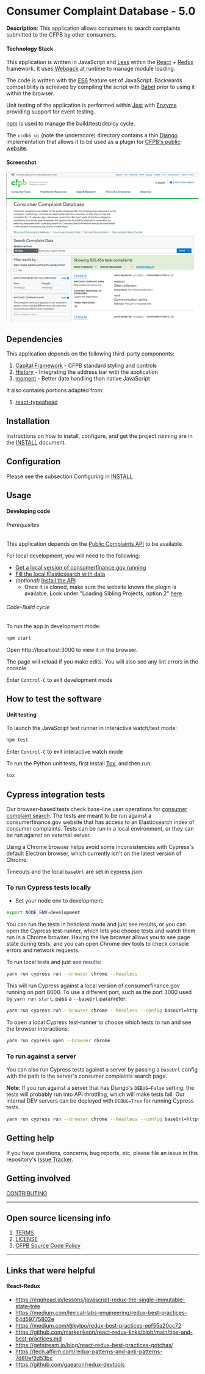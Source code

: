 # Consumer Complaint Database - 5.0

**Description**:
This application allows consumers to search complaints submitted to the CFPB by other consumers.

#### Technology Stack
This application is written in JavaScript and [Less](http://lesscss.org) within
the [React](https://facebook.github.io/react/) + [Redux](http://redux.js.org/) 
framework.  It uses [Webpack](http://webpack.github.io/docs/) at runtime to 
manage module loading.

The code is written with the [ES6](http://es6-features.org/) feature set
of JavaScript. Backwards compatibility is achieved by compiling the script with
[Babel](https://babeljs.io/) prior to using it within the browser.

Unit testing of the application is performed within
[Jest](https://facebook.github.io/jest/) with
[Enzyme](http://airbnb.io/enzyme/index.html) providing support for event testing.

[npm](https://www.npmjs.com/) is used to manage the build/test/deploy cycle.

The `ccdb5_ui` (note the underscore) directory contains a thin [Django](https://www.djangoproject.com/)
implementation that allows it to be used as a plugin for
[CFPB's public website](https://github.com/cfpb/consumerfinance.gov).

#### Screenshot
![screen August 17, 2017](documentation/screenshot.png)

## Dependencies

This application depends on the following third-party components:

1. [Capital Framework](https://cfpb.github.io/capital-framework/) - CFPB standard styling and controls
1. [History](https://github.com/reacttraining/history) - Integrating the address bar with the application
1. [moment](https://momentjs.com/) - Better date handling than native JavaScript

It also contains portions adapted from:

1. [react-typeahead](https://github.com/fmoo/react-typeahead)

## Installation

Instructions on how to install, configure, and get the project running
are in the [INSTALL](INSTALL.md) document.

## Configuration

Please see the subsection Configuring in [INSTALL](INSTALL.md#configuring)

## Usage

#### Developing code

###### Prerequisites
This application depends on the [Public Complaints API](https://github.com/cfpb/ccdb5-api)
to be available.

For local development, you will need to the following:
* [Get a local version of consumerfinance.gov running](https://github.com/cfpb/consumerfinance.gov#quickstart)
* [Fill the local Elasticsearch with data](https://github.com/cfpb/ccdb-data-pipeline)
* _(optional)_ [Install the API](https://github.com/cfpb/ccdb5-api)
  * Once it is cloned, make sure the website knows the plugin is available. Look under "Loading Sibling Projects, option 2" [here](https://cfpb.github.io/consumerfinance.gov/development-tips/)

###### Code-Build cycle

To run the app in development mode:

```bash
npm start
```

Open http://localhost:3000 to view it in the browser.

The page will reload if you make edits.
You will also see any lint errors in the console.

Enter `Control-C` to exit development mode

## How to test the software

#### Unit testing
To launch the JavaScript test runner in interactive watch/test mode:

```bash
npm test
```

Enter `Control-C` to exit interactive watch mode

To run the Python unit tests, first install [Tox](https://tox.readthedocs.io/en/latest/),
and then run:

```bash
tox
```

## Cypress integration tests

Our browser-based tests check base-line user operations for [consumer complaint search](https://www.consumerfinance.gov/data-research/consumer-complaints/search/). The tests are meant to be run 
against a consumerfinance.gov website that has access to an Elasticsearch index of consumer complaints. 
Tests can be run in a local environment, or they can be run against an external server.

Using a Chrome browser helps avoid some inconsistencies with Cypress's default Electron browser, which currently isn't on the latest 
version of Chrome.

Timeouts and the local `baseUrl` are set in cypress.json

### To run Cypress tests locally

- Set your node env to development:
```bash
export NODE_ENV=development
```
You can run the tests in headless mode and just see results, or you can open the Cypress test-runner, which lets you choose tests and watch them run in a Chrome browser. Having the live browser allows you to see page state during tests, and you can open Chrome dev tools to check console errors and network requests.

To run local tests and just see results:

```bash
yarn run cypress run --browser chrome --headless
```

This will run Cypress against a local version of consumerfinance.gov running on port 8000. To use a different port, such as the port 3000 used by `yarn run start`, pass a `--baseUrl` parameter:

```bash
yarn run cypress run --browser chrome --headless --config baseUrl=http://localhost:3000/data-research/consumer-complaints/search/
```

To open a local Cypress test-runner to choose which tests to run and see the browser interactions:

```bash
yarn run cypress open --browser chrome
```

### To run against a server
You can also run Cypress tests against a server by passing a `baseUrl` config with the path to the server's consumer complaints search page.  

**Note**: If you run against a server that has Django's `DEBUG=False` setting, the tests will probably run into API throttling, which will make tests fail. 
Our internal DEV servers can be deployed with `DEBUG=True` for running Cypress tests.

```bash
yarn run cypress run --browser chrome --headless --config baseUrl=https://[DEV SERVER URL]/data-research/consumer-complaints/search/
```

## Getting help

If you have questions, concerns, bug reports, etc, please file an issue in this
repository's [Issue Tracker](https://github.com/cfpb/ccdb5-ui/issues).

## Getting involved

[CONTRIBUTING](CONTRIBUTING.md).

----

## Open source licensing info
1. [TERMS](TERMS.md)
2. [LICENSE](LICENSE)
3. [CFPB Source Code Policy](https://github.com/cfpb/source-code-policy/)


----

## Links that were helpful

#### React-Redux
* https://egghead.io/lessons/javascript-redux-the-single-immutable-state-tree
* https://medium.com/lexical-labs-engineering/redux-best-practices-64d59775802e
* https://medium.com/@kylpo/redux-best-practices-eef55a20cc72
* https://github.com/markerikson/react-redux-links/blob/main/tips-and-best-practices.md
* https://getstream.io/blog/react-redux-best-practices-gotchas/
* https://tech.affirm.com/redux-patterns-and-anti-patterns-7d80ef3d53bc
* https://github.com/gaearon/redux-devtools
